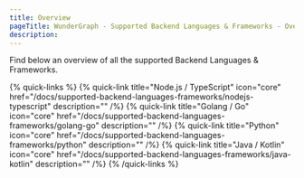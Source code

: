 ```yaml
---
title: Overview
pageTitle: WunderGraph - Supported Backend Languages & Frameworks - Overview
description:
---
```


Find below an overview of all the supported Backend Languages & Frameworks.

{% quick-links %}
{% quick-link title="Node.js / TypeScript" icon="core" href="/docs/supported-backend-languages-frameworks/nodejs-typescript" description="" /%}
{% quick-link title="Golang / Go" icon="core" href="/docs/supported-backend-languages-frameworks/golang-go" description="" /%}
{% quick-link title="Python" icon="core" href="/docs/supported-backend-languages-frameworks/python" description="" /%}
{% quick-link title="Java / Kotlin" icon="core" href="/docs/supported-backend-languages-frameworks/java-kotlin" description="" /%}
{% /quick-links %}
